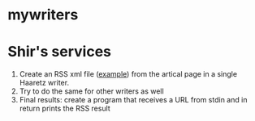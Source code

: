 # mywriters


# Shir's services

1. Create an RSS xml file ([example](https://www.w3schools.com/xml/xml_rss.asp)) from the artical page
in a single Haaretz writer.
2. Try to do the same for other writers as well
3. Final results: create a program that receives a URL from stdin and in return prints the RSS result 